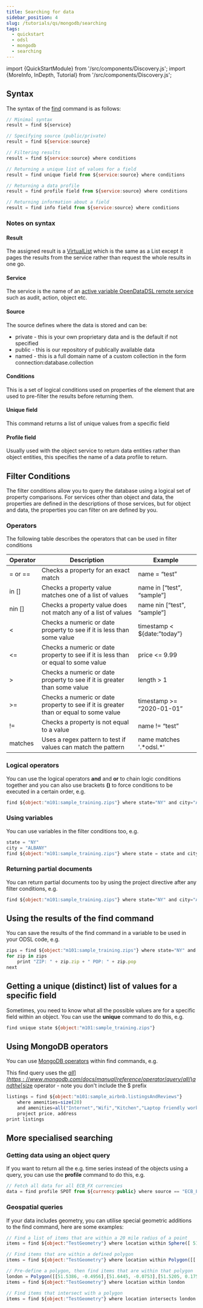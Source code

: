 ```yaml
---
title: Searching for data
sidebar_position: 4
slug: /tutorials/qs/mongodb/searching
tags:
  - quickstart
  - odsl
  - mongodb
  - searching
---
```

import {QuickStartModule} from '/src/components/Discovery.js';
import {MoreInfo, InDepth, Tutorial} from '/src/components/Discovery.js';

<QuickStartModule text="This quickstart module gives an a comprehensive overview on finding and filtering data including geo-spatial queries." />

## Syntax

The syntax of the [find](/docs/odsl/command/data-management#find) command is as follows:
```js
// Minimal syntax
result = find ${service}

// Specifying source (public/private)
result = find ${service:source}

// Filtering results
result = find ${service:source} where conditions

// Returning a unique list of values for a field
result = find unique field from ${service:source} where conditions

// Returning a data profile
result = find profile field from ${service:source} where conditions

// Returning information about a field
result = find info field from ${service:source} where conditions
```
### Notes on syntax

#### Result

The assigned result is a [VirtualList](/docs/odsl/variable/VirtualList) which is the same as a List except it pages the results from the service rather than request the whole results in one go.

#### Service

The service is the name of an [active variable OpenDataDSL remote service](/docs/odsl/service/services) such as audit, action, object etc.

#### Source

The source defines where the data is stored and can be:

*   private - this is your own proprietary data and is the default if not specified    
*   public - this is our repository of publically available data
*   named - this is a full domain name of a custom collection in the form connection:database.collection
    

#### Conditions

This is a set of logical conditions used on properties of the element that are used to pre-filter the results before returning them.

#### Unique field

This command returns a list of unique values from a specific field

#### Profile field

Usually used with the object service to return data entities rather than object entities, this specifies the name of a data profile to return.

## Filter Conditions

The filter conditions allow you to query the database using a logical set of property comparisons. For services other than object and data, the properties are defined in the descriptions of those services, but for object and data, the properties you can filter on are defined by you.

### Operators

The following table describes the operators that can be used in filter conditions

|**Operator**|**Description**|**Example**|
|-|-|-|
|= or ==|Checks a property for an exact match|name = “test”|
|in []|Checks a property value matches one of a list of values|name in [“test”, “sample”]|
|nin []|Checks a property value does not match any of a list of values|name nin [“test”, “sample”]|
|<|Checks a numeric or date property to see if it is less than some value|timestamp < ${date:”today”}|
|<=|Checks a numeric or date property to see if it is less than or equal to some value|price <= 9.99|
|>|Checks a numeric or date property to see if it is greater than some value|length > 1|
|>=|Checks a numeric or date property to see if it is greater than or equal to some value|timestamp >= “2020-01-01”|
|!=|Checks a property is not equal to a value|name != “test”|
|matches|Uses a regex pattern to test if values can match the pattern|name matches '.\*odsl.\*'|

### Logical operators

You can use the logical operators **and** and **or** to chain logic conditions together and you can also use brackets **()** to force conditions to be executed in a certain order, e.g.
```js
find ${object:"m101:sample_training.zips"} where state="NY" and city="ALBANY"
```
### Using variables

You can use variables in the filter conditions too, e.g.
```js
state = "NY"
city = "ALBANY"
find ${object:"m101:sample_training.zips"} where state = state and city = city
```

### Returning partial documents

You can return partial documents too by using the project directive after any filter conditions, e.g.

```js
find ${object:"m101:sample_training.zips"} where state="NY" and city="ALBANY" project zip, pop
```

## Using the results of the find command

You can save the results of the find command in a variable to be used in your ODSL code, e.g.

```js
zips = find ${object:"m101:sample_training.zips"} where state="NY" and city="ALBANY"
for zip in zips
    print "ZIP: " + zip.zip + " POP: " + zip.pop
next
```

## Getting a unique (distinct) list of values for a specific field
Sometimes, you need to know what all the possible values are for a specific field within an object. You can use the **unique** command to do this, e.g.

```js
find unique state ${object:"m101:sample_training.zips"} 
```

## Using MongoDB operators

You can use [MongoDB operators](https://www.mongodb.com/docs/manual/reference/operator/query/) within find commands, e.g.

This find query uses the [$all](https://www.mongodb.com/docs/manual/reference/operator/query/all/)
and the [$size](https://www.mongodb.com/docs/manual/reference/operator/query/size/) operator - note you don't include the $ prefix

```js
listings = find ${object:"m101:sample_airbnb.listingsAndReviews"} 
    where amenities=size(20) 
    and amenities=all("Internet","Wifi","Kitchen","Laptop friendly workspace") 
    project price, address
print listings
```

## More specialised searching

### Getting data using an object query
If you want to return all the e.g. time series instead of the objects using a query, you can use the **profile** command to do this, e.g.

```js
// Fetch all data for all ECB_FX currencies
data = find profile SPOT from ${currency:public} where source == "ECB_FX"
```


### Geospatial queries
If your data includes geometry, you can utilise special geometric additions to the find command, here are some examples:

```js
// Find a list of items that are within a 20 mile radius of a point
items = find ${object:"TestGeometry"} where location within Sphere([ 51.72961, 0.47612 ], 20 / 3963.2)

// Find items that are within a defined polygon
items = find ${object:"TestGeometry"} where location within Polygon([[ 50, -1 ], [52, -1], [52, 1], [50, 1], [ 50, -1 ]])

// Pre-define a polygon, then find items that are within that polygon
london = Polygon([[51.5386, -0.4956],[51.6445, -0.0753],[51.5205, 0.1753],[51.3479, -0.1163],[51.5386, -0.4956]])
items = find ${object:"TestGeometry"} where location within london

// Find items that intersect with a polygon
items = find ${object:"TestGeometry"} where location intersects london
```

<MoreInfo href="/docs/odsl/dm/geospatial" />

